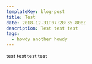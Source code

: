 ```yaml
---
templateKey: blog-post
title: Test
date: 2018-12-31T07:28:35.808Z
description: Test test test
tags:
  - howdy another howdy
---
```

test test test test
